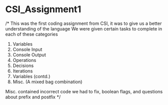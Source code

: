 # CSI_Assignment1
/*
This was the first coding assignment from CSI, it was to give us a better understanding of the language
We were given certain tasks to complete in each of these categories

1) Variables
2) Console Input
3) Console Output
4) Operations
5) Decisions
6) Iterations
7) Variables (contd.)
8) Misc. (A mixed bag combination)

Misc. contained incorrect code we had to fix, boolean flags, and questions about prefix and postfix
*/
